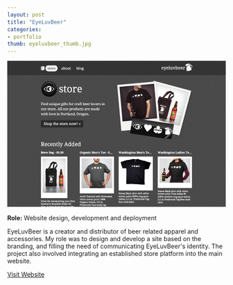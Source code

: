 ```yaml
---
layout: post
title: "EyeLuvBeer"
categories:
- portfolio
thumb: eyeluvbeer_thumb.jpg
---
```


<img src="/assets/images/portfolio/eyeluvbeer_main.jpg" alt="EyeLuvBeer">

**Role:** Website design, development and deployment

EyeLuvBeer is a creator and distributor of beer related apparel and accessories. My role was to design and develop a site based on the branding, and filling the need of communicating EyeLuvBeer's identity. The project also involved integrating an established store platform into the main website. 

[Visit Website](http://eyeluvbeer.com)
